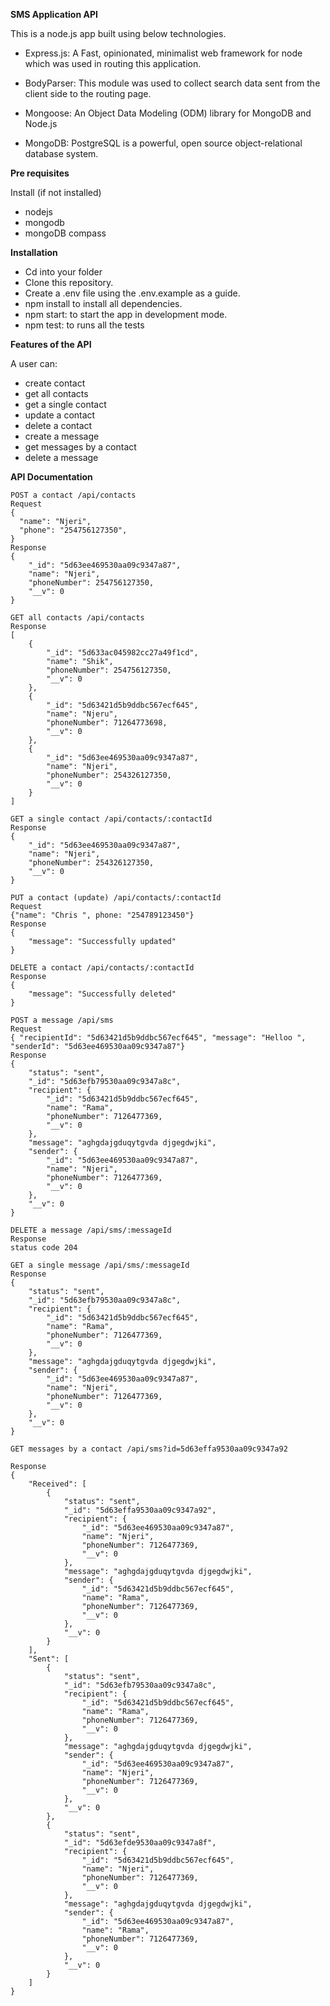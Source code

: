 __**SMS Application API**__

This is a node.js app built using below technologies.

- Express.js: A Fast, opinionated, minimalist web framework for node which was used in routing this application.

- BodyParser: This module was used to collect search data sent from the client side to the routing page.

- Mongoose:  An Object Data Modeling (ODM) library for MongoDB and Node.js

- MongoDB: PostgreSQL is a powerful, open source object-relational database system.

**Pre requisites**

Install (if not installed)
- nodejs
- mongodb
- mongoDB compass

**Installation**

- Cd into your folder
- Clone this repository.
- Create a .env file using the .env.example as a guide.
- npm install to install all dependencies.
- npm start: to start the app in development mode.
- npm test: to runs all the tests

**Features of the API**

A user can:
- create contact
- get all contacts
- get a single contact
- update a contact
- delete a contact
- create a message
- get messages by a contact
- delete a message

**API Documentation**
```
POST a contact /api/contacts
Request
{
  "name": "Njeri",
  "phone": "254756127350",
}
Response
{
    "_id": "5d63ee469530aa09c9347a87",
    "name": "Njeri",
    "phoneNumber": 254756127350,
    "__v": 0
}

GET all contacts /api/contacts
Response
[
    {
        "_id": "5d633ac045982cc27a49f1cd",
        "name": "Shik",
        "phoneNumber": 254756127350,
        "__v": 0
    },
    {
        "_id": "5d63421d5b9ddbc567ecf645",
        "name": "Njeru",
        "phoneNumber": 71264773698,
        "__v": 0
    },
    {
        "_id": "5d63ee469530aa09c9347a87",
        "name": "Njeri",
        "phoneNumber": 254326127350,
        "__v": 0
    }
]

GET a single contact /api/contacts/:contactId
Response
{
    "_id": "5d63ee469530aa09c9347a87",
    "name": "Njeri",
    "phoneNumber": 254326127350,
    "__v": 0
}

PUT a contact (update) /api/contacts/:contactId
Request
{"name": "Chris ", phone: "254789123450"}
Response
{
    "message": "Successfully updated"
}

DELETE a contact /api/contacts/:contactId
Response
{
    "message": "Successfully deleted"
}

POST a message /api/sms
Request
{ "recipientId": "5d63421d5b9ddbc567ecf645", "message": "Helloo ", "senderId": "5d63ee469530aa09c9347a87"}
Response
{
    "status": "sent",
    "_id": "5d63efb79530aa09c9347a8c",
    "recipient": {
        "_id": "5d63421d5b9ddbc567ecf645",
        "name": "Rama",
        "phoneNumber": 7126477369,
        "__v": 0
    },
    "message": "aghgdajgduqytgvda djgegdwjki",
    "sender": {
        "_id": "5d63ee469530aa09c9347a87",
        "name": "Njeri",
        "phoneNumber": 7126477369,
        "__v": 0
    },
    "__v": 0
}

DELETE a message /api/sms/:messageId
Response
status code 204

GET a single message /api/sms/:messageId
Response
{
    "status": "sent",
    "_id": "5d63efb79530aa09c9347a8c",
    "recipient": {
        "_id": "5d63421d5b9ddbc567ecf645",
        "name": "Rama",
        "phoneNumber": 7126477369,
        "__v": 0
    },
    "message": "aghgdajgduqytgvda djgegdwjki",
    "sender": {
        "_id": "5d63ee469530aa09c9347a87",
        "name": "Njeri",
        "phoneNumber": 7126477369,
        "__v": 0
    },
    "__v": 0
}

GET messages by a contact /api/sms?id=5d63effa9530aa09c9347a92

Response
{
    "Received": [
        {
            "status": "sent",
            "_id": "5d63effa9530aa09c9347a92",
            "recipient": {
                "_id": "5d63ee469530aa09c9347a87",
                "name": "Njeri",
                "phoneNumber": 7126477369,
                "__v": 0
            },
            "message": "aghgdajgduqytgvda djgegdwjki",
            "sender": {
                "_id": "5d63421d5b9ddbc567ecf645",
                "name": "Rama",
                "phoneNumber": 7126477369,
                "__v": 0
            },
            "__v": 0
        }
    ],
    "Sent": [
        {
            "status": "sent",
            "_id": "5d63efb79530aa09c9347a8c",
            "recipient": {
                "_id": "5d63421d5b9ddbc567ecf645",
                "name": "Rama",
                "phoneNumber": 7126477369,
                "__v": 0
            },
            "message": "aghgdajgduqytgvda djgegdwjki",
            "sender": {
                "_id": "5d63ee469530aa09c9347a87",
                "name": "Njeri",
                "phoneNumber": 7126477369,
                "__v": 0
            },
            "__v": 0
        },
        {
            "status": "sent",
            "_id": "5d63efde9530aa09c9347a8f",
            "recipient": {
                "_id": "5d63421d5b9ddbc567ecf645",
                "name": "Njeri",
                "phoneNumber": 7126477369,
                "__v": 0
            },
            "message": "aghgdajgduqytgvda djgegdwjki",
            "sender": {
                "_id": "5d63ee469530aa09c9347a87",
                "name": "Rama",
                "phoneNumber": 7126477369,
                "__v": 0
            },
            "__v": 0
        }
    ]
}
```
